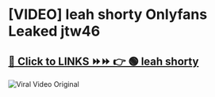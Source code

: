 
 # [VIDEO] leah shorty Onlyfans Leaked jtw46

## <h2><a href="https://clipsfans.com/leah_shorty&ref=git">🔗 Click to LINKS ⏩⏩ 👉 🟢 leah shorty </a></h2>

<a href="https://clipsfans.com/leah_shorty&ref=git" rel="nofollow" data-target="animated-image.originalLink"><img src="https://i.ibb.co.com/xMMVF88/686577567.gif" alt="Viral Video Original" style="max-width: 100%; display: inline-block;" data-target="animated-image.originalImage"></a>

